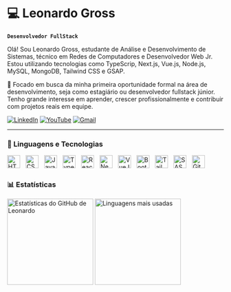 # 💻 Leonardo Gross

**`Desenvolvedor FullStack`**

Olá! Sou Leonardo Gross, estudante de Análise e Desenvolvimento de Sistemas, técnico em Redes de Computadores e Desenvolvedor Web Jr.
Estou utilizando tecnologias como TypeScrip, Next.js, Vue.js, Node.js, MySQL, MongoDB, Tailwind CSS e GSAP.

💼 Focado em busca da minha primeira oportunidade formal na área de desenvolvimento, seja como estagiário ou desenvolvedor fullstack júnior. Tenho grande interesse em aprender, crescer profissionalmente e contribuir com projetos reais em equipe.

[![LinkedIn](https://img.shields.io/badge/LinkedIn-%230077B5?style=for-the-badge&logo=linkedin&logoColor=white)](https://www.linkedin.com/in/leodev98/)
[![YouTube](https://img.shields.io/badge/YouTube-red?logo=youtube&logoColor=white&style=for-the-badge)](https://www.youtube.com/@leonardogrossDev)
[![Gmail](https://img.shields.io/badge/Gmail-D14836?style=for-the-badge&logo=gmail&logoColor=white)](mailto:leonardorev98@gmail.com)


---

### 🤖 Linguagens e Tecnologias

<img 
    align="left" 
    alt="HTML"
    title="HTML" 
    width="30px" 
    style="padding-right: 10px;" 
    src="https://cdn.jsdelivr.net/gh/devicons/devicon@latest/icons/html5/html5-original.svg" 
/>
<img 
    align="left" 
    alt="CSS" 
    title="CSS"
    width="30px" 
    style="padding-right: 10px;" 
    src="https://cdn.jsdelivr.net/gh/devicons/devicon@latest/icons/css3/css3-original.svg" 
/>
<img 
    align="left" 
    alt="JavaScript" 
    title="JavaScript"
    width="30px" 
    style="padding-right: 10px;" 
    src="https://cdn.jsdelivr.net/gh/devicons/devicon@latest/icons/javascript/javascript-original.svg" 
/>
<img 
    align="left" 
    alt="TypeScript"
    title="TypeScript" 
    width="30px" 
    style="padding-right: 10px;" 
    src="https://cdn.jsdelivr.net/gh/devicons/devicon@latest/icons/typescript/typescript-original.svg" 
/>
<img 
    align="left" 
    alt="React"
    title="React" 
    width="30px" 
    style="padding-right: 10px;" 
    src="https://cdn.jsdelivr.net/gh/devicons/devicon@latest/icons/react/react-original.svg" 
/>
<img 
    align="left" 
    alt="Next.js" 
    title="Next.js"
    width="30px" 
    style="padding-right: 10px;" 
    src="https://cdn.jsdelivr.net/gh/devicons/devicon@latest/icons/nextjs/nextjs-original.svg" 
/>
<img 
    align="left" 
    alt="VueJS" 
    title="VueJS"
    width="30px" 
    style="padding-right: 10px;" 
    src="https://github.com/user-attachments/assets/2fd4945e-62c7-429c-a77e-dc1405112793" 
/>
<img 
    align="left" 
    alt="Bootstrap"
    title="Bootstrap" 
    width="30px" 
    style="padding-right: 10px;" 
    src="https://cdn.jsdelivr.net/gh/devicons/devicon@latest/icons/bootstrap/bootstrap-original.svg" 
/>
<img 
    align="left" 
    alt="Tailwind" 
    title="Tailwind"
    width="30px" 
    style="padding-right: 10px;" 
    src="https://cdn.jsdelivr.net/gh/devicons/devicon@latest/icons/tailwindcss/tailwindcss-original.svg" 
/>
<img 
    align="left" 
    alt="SASS" 
    title="SASS"
    width="30px" 
    style="padding-right: 10px;" 
    src="https://cdn.jsdelivr.net/gh/devicons/devicon@latest/icons/sass/sass-original.svg" 
/>
<img 
    align="left" 
    alt="Git" 
    title="Git"
    width="30px" 
    style="padding-right: 10px;" 
    src="https://cdn.jsdelivr.net/gh/devicons/devicon@latest/icons/git/git-original.svg" 
/>

<br/>
<br/>

### 📊 Estatísticas

<p align="left">
  <img 
    height="200em" 
    src="https://github-readme-stats.vercel.app/api?username=leonardodgr&show_icons=true&theme=tokyonight&include_all_commits=true&locale=pt-br"
    alt="Estatísticas do GitHub de Leonardo"
  />
  <img 
    height="200em" 
    src="https://github-readme-stats.vercel.app/api/top-langs/?username=leonardodgr&layout=compact&langs_count=7&theme=tokyonight"
    alt="Linguagens mais usadas"
  />
</p>

